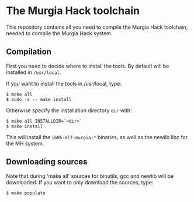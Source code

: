 # The Murgia Hack toolchain

This repository contains all you need to compile the Murgia Hack
toolchain, needed to compile the Murgia Hack system.

## Compilation

First you need to decide where to install the tools. By default will
be installed in `/usr/local`.

If you want to install the tools in /usr/local, type:

    $ make all
    $ sudo -s -- make install

Otherwise specify the installation directory `dir` with:

    $ make all INSTALLDIR=`<dir>`
    $ make install

This will install the `i686-elf-murgia-*` binaries, as well as the
newlib libc for the MH system.

## Downloading sources

Note that during 'make all' sources for binutils, gcc and newlib will be downloaded. If you want to only download the sources, type:

    $ make populate
